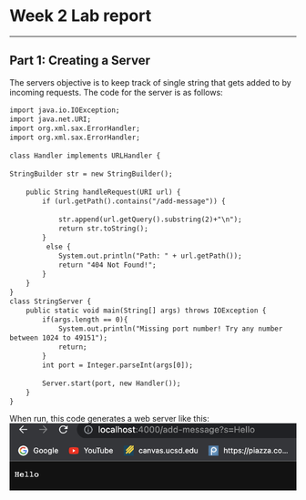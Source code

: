 # Week 2 Lab report
---
## Part 1: Creating a Server
The servers objective is to keep track of single string that gets added to by incoming requests.
The code for the server is as follows:
```
import java.io.IOException;
import java.net.URI;
import org.xml.sax.ErrorHandler;
import org.xml.sax.ErrorHandler;

class Handler implements URLHandler {

StringBuilder str = new StringBuilder();

    public String handleRequest(URI url) {
        if (url.getPath().contains("/add-message")) {
            
            str.append(url.getQuery().substring(2)+"\n");
            return str.toString();
        }
         else {
            System.out.println("Path: " + url.getPath());
            return "404 Not Found!";
        }
    }
}
class StringServer {
    public static void main(String[] args) throws IOException {
        if(args.length == 0){
            System.out.println("Missing port number! Try any number between 1024 to 49151");
            return;
        }
        int port = Integer.parseInt(args[0]);

        Server.start(port, new Handler());
    }
}
```
When run, this code generates a web server like this:
![image](1.png)

